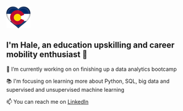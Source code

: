 ![cf](cf.png)


## I'm Hale, an education upskilling and career mobility enthusiast 👋

🔭 I’m currently working on on finishing up a data analytics bootcamp


📚 I'm focusing on learning more about Python, SQL, big data and supervised and unsupervised machine learning


📫 You can reach me on [LinkedIn](https://www.linkedin.com/in/halesoyster/)

